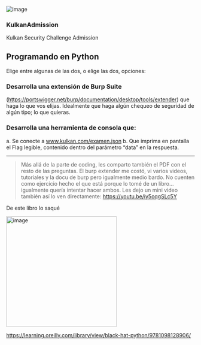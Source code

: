 ![image](https://user-images.githubusercontent.com/62352124/179328438-d125b57c-e96b-4830-8c9d-63f4c04b5af5.png)

### KulkanAdmission
Kulkan Security Challenge Admission

## Programando en Python
Elige entre algunas de las dos, o elige las dos, opciones:
### Desarrolla una extensión de Burp Suite
(https://portswigger.net/burp/documentation/desktop/tools/extender) que haga lo que vos elijas.
Idealmente que haga algún chequeo de seguridad de algún tipo; lo que quieras.
### Desarrolla una herramienta de consola que:
a. Se conecte a www.kulkan.com/examen.json
b. Que imprima en pantalla el Flag legible, contenido dentro del parámetro “data” en la respuesta.


---
> Más allá de la parte de coding, les comparto también el PDF con el resto de las preguntas. El burp extender me costó, vi varios videos, tutoriales y la docu de burp pero igualmente medio bardo. 
No cuenten como ejercicio hecho el que está porque lo tomé de un libro... igualmente quería intentar hacer ambos. 
Les dejo un mini video también así lo ven directamente: https://youtu.be/iy5oqgSLc5Y

De este libro lo saqué

<img width="295" alt="image" src="https://user-images.githubusercontent.com/62352124/179425336-2b0e4d82-bddf-497d-8d1f-a91f94953b93.png">

https://learning.oreilly.com/library/view/black-hat-python/9781098128906/

